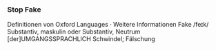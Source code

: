 ### Stop Fake
Definitionen von Oxford Languages · Weitere Informationen
Fake
/feɪk/
Substantiv, maskulin oder Substantiv, Neutrum [der]UMGANGSSPRACHLICH
Schwindel; Fälschung
